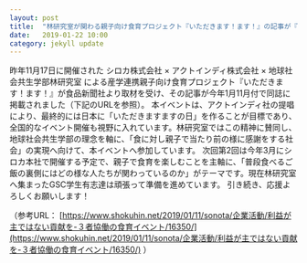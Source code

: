 ```yaml
---
layout: post
title:  "林研究室が関わる親子向け食育プロジェクト『いただきます！ます！』の記事が『食品新聞』1月11日付に掲載されました"
date:   2019-01-22 10:00 
category: jekyll update
---
```

昨年11月17日に開催された シロカ株式会社 × アクトインディ株式会社 × 地球社会共生学部林研究室 による産学連携親子向け食育プロジェクト『いただきます！ます！』が食品新聞社より取材を受け、その記事が今年1月11月付で同誌に掲載されました（下記のURLを参照）。
本イベントは、アクトインディ社の提唱により、最終的には日本に「いただきますますの日」を作ることが目標であり、全国的なイベント開催も視野に入れています。林研究室ではこの精神に賛同し、地球社会共生学部の理念を軸に、「食に対し親子で当たり前の様に感謝をする社会」の実現へ向けて、本イベントへ参加しています。
次回第2回は今年3月にシロカ本社で開催する予定で、親子で食育を楽しむことを主軸に、「普段食べるご飯の裏側にはどの様な人たちが関わっているのか」がテーマです。現在林研究室へ集まったGSC学生有志達は頑張って準備を進めています。
引き続き、応援よろしくお願いします！

（参考URL： [https://www.shokuhin.net/2019/01/11/sonota/企業活動/利益が主ではない貢献を-３者協働の食育イベント/16350/](https://www.shokuhin.net/2019/01/11/sonota/企業活動/利益が主ではない貢献を-３者協働の食育イベント/16350/) ）


[jekyll-docs]: https://jekyllrb.com/docs/home
[jekyll-gh]:   https://github.com/jekyll/jekyll
[jekyll-talk]: https://talk.jekyllrb.com/




